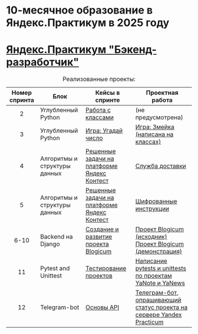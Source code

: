 # 10-месячное образование в Яндекс.Практикум в 2025 году
<!DOCTYPE html>
<html>
  <head>
    <meta charset="utf-8" />
  </head>
  <body>
    <h1>
      <a href="https://practicum.yandex.ru/backend-developer/" target="_blank"
        >Яндекс.Практикум "Бэкенд-разработчик"</a
      >
    </h1>
    <table>
      <caption>
        Реализованные проекты:
      </caption>
      <thead>
        <tr>
          <th>Номер спринта</th>
          <th>Блок</th>
          <th>Кейсы в спринте</th>
          <th>Проектная работа</th>
        </tr>
      </thead>
      <tbody>
        <tr>
          <td align='center'>2</td>
          <td>Углубленный Python</td>
          <td>
            <a href="https://github.com/DMITRII-RUS/yandex_second_sprint" target="_blank"
              >Работа с классами</a>
          </td>
          <td>
            <a>(не предусмотрена)</a>
          </td>
        </tr>
        <tr>
          <td align='center'>3</td>
          <td>Углубленный Python</td>
          <td>
            <a href="https://github.com/DMITRII-RUS/guess_number" target="_blank"
              >Игра: Угадай число</a>
          </td>
          <td>
            <a href="https://github.com/DMITRII-RUS/the_snake" target="_blank"
              >Игра: Змейка (написана на классах)</a>
          </td>
        </tr>
        <tr>
          <td align='center'>4</td>
          <td>Алгоритмы и структуры данных</td>
          <td>
            <a href="https://github.com/DMITRII-RUS/yandex-contest" target="_blank"
              >Решенные задачи на платформе Яндекс Контест</a>
          </td>
          <td>
            <a href="https://github.com/DMITRII-RUS/delivery" target="_blank">Служба доставки</a>
          </td>
        </tr>
        <tr>
          <td align='center'>5</td>
          <td>Алгоритмы и структуры данных</td>
          <td>
            <a href="https://github.com/DMITRII-RUS/yandex-contest" target="_blank"
              >Решенные задачи на платформе Яндекс Контест</a>
          </td>
          <td>
            <a href="https://github.com/DMITRII-RUS/decoding" target="_blank">Шифрованные инструкции</a>
          </td>
        </tr>
        <tr>
          <td align='center'>6-10</td>
          <td>Backend на Django</td>
          <td>
            <a href="https://github.com/DMITRII-RUS/django-sprint4" target="_blank"
              >Создание и развитие проекта Blogicum</a>
          </td>
          <td>
            <a href="https://github.com/DMITRII-RUS/django-sprint4" target="_blank">Проект Blogicum (исходник)</a>
            <a href="https://dmitriich.pythonanywhere.com/" target="_blank">Проект Blogicum (демонстрация)</a>
          </td>
        </tr>
        <tr>
        <td align='center'>11</td>
          <td>Pytest and Unittest</td>
          <td>
            <a href="https://github.com/DMITRII-RUS/django-testing" target="_blank">Тестирование проектов</a>
          </td>
          <td>
            <a href="https://github.com/DMITRII-RUS/django-testing" target="_blank">Написание pytests и unittests по проектам YaNote и YaNews</a>
          </td>
        </tr>
        <tr>
        <td align='center'>12</td>
          <td>Telegram-bot</td>
          <td>
            <a href="https://github.com/DMITRII-RUS/homework-bot" target="_blank">Основы API</a>
          </td>
          <td>
            <a href="https://github.com/DMITRII-RUS/homework-bot" target="_blank">Телеграм-бот, опрашивающий статус проекта на сервере Yandex Practicum</a>
          </td>
        </tr>      
      </tbody>
    </table>
  </body>
</html>
